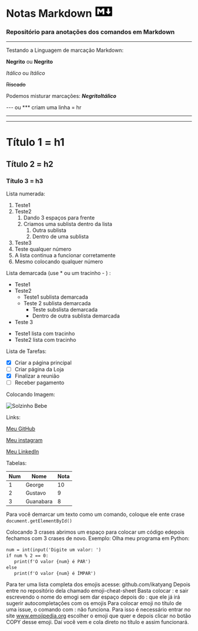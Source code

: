 # Notas Markdown <img width="50px" alt="📖" src="imagens/markdown2.png"/>  
### Repositório para anotações dos comandos em Markdown

---

Testando a Linguagem de marcação Markdown:

**Negrito** ou __Negrito__

*Itálico* ou _Itálico_

~~Riscado~~

Podemos misturar marcações: __*NegritoItálico*__

--- ou *** criam uma linha = hr

---
***

# Título 1 = h1
## Título 2 = h2
### Título 3 = h3

Lista numerada:
1. Teste1
2. Teste2
   1. Dando 3 espaços para frente 
   2. Criamos uma sublista dentro da lista
      1. Outra sublista
      2. Dentro de uma sublista
4. Teste3
26. Teste qualquer número
99. A lista continua a funcionar corretamente
982. Mesmo colocando qualquer número

Lista demarcada (use * ou um tracinho - ) :
* Teste1
* Teste2
   * Teste1 sublista demarcada
   * Teste 2 sublista demarcada
      * Teste subslista demarcada
      * Dentro de outra sublista demarcada
* Teste 3
- Teste1 lista com tracinho
- Teste2 lista com tracinho

Lista de Tarefas:
- [x] Criar a página principal
- [ ] Criar página da Loja
- [x] Finalizar a reunião
- [ ] Receber pagamento

Colocando Imagem:

![Solzinho Bebe](https://user-images.githubusercontent.com/113748733/191075880-0b01f803-1658-4898-936f-5eef6231105c.jpg)

Links:

[Meu GitHub](https://github.com/GeorgeEnriqueBravo)

[Meu instagram](https://www.instagram.com/georgebravoo)

[Meu LinkedIn](https://www.linkedin.com/in/george-bravo/)

Tabelas: 

Num|Nome|Nota
---|---|---
1|George|10
2|Gustavo|9
3|Guanabara|8

Para você demarcar um texto como um comando, coloque ele ente crase `document.getElementById()` 

Colocando 3 crases abrimos um espaço para colocar um código edepois fechamos com 3 crases de novo. Exemplo: Olha meu programa em Python:
```
num = int(input('Digite um valor: ')
if num % 2 == 0:
   print(f'O valor {num} é PAR')
else
   print(f'O valor {num} é ÍMPAR')
```

Para ter uma lista completa dos emojis acesse: github.com/ikatyang
Depois entre no repositório dela chamado emoji-cheat-sheet
Basta colocar : e sair escrevendo o nome do emogi sem dar espaço depois do : que ele já irá sugerir autocompletações com os emojis
Para colocar emoji no título de uma issue, o comando com : não funciona. Para isso é necessário entrar no site www.emojipedia.org escolher o emoji que quer e depois clicar no botão COPY desse emoji. Daí você vem e cola direto no título e assim funcionará.
